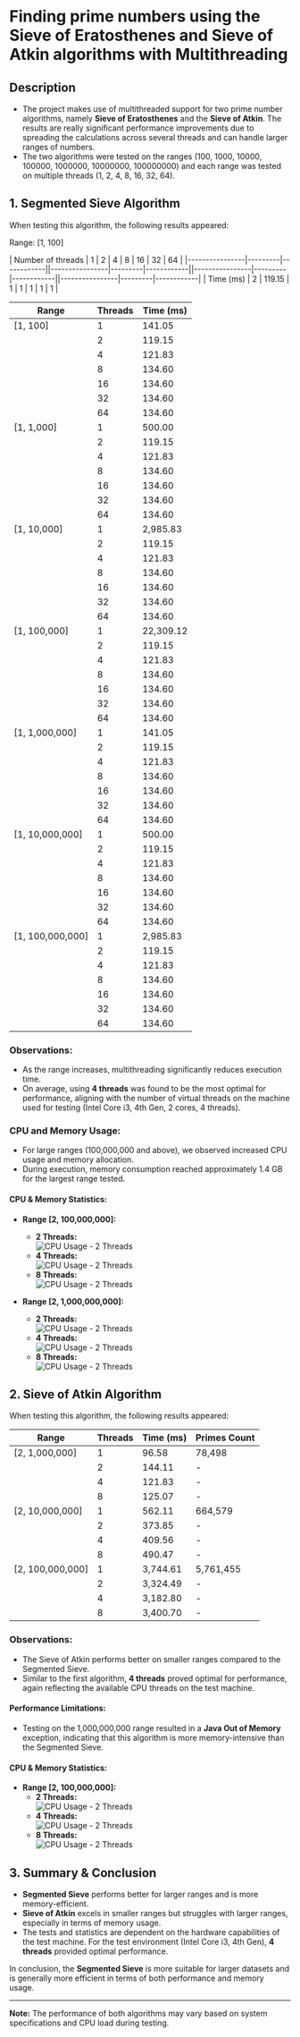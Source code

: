 # Finding prime numbers using the Sieve of Eratosthenes and Sieve of Atkin algorithms with Multithreading

## Description
- The project makes use of multithreaded support for two prime number algorithms, namely **Sieve of Eratosthenes** and the **Sieve of Atkin**. The results are really significant performance improvements due to spreading the calculations across several threads and can handle larger ranges of numbers.
- The two algorithms were tested on the ranges (100, 1000, 10000, 100000, 1000000, 10000000, 100000000) and each range was tested on multiple threads (1, 2, 4, 8, 16, 32, 64).

## 1. Segmented Sieve Algorithm

When testing this algorithm, the following results appeared:

Range: [1, 100]

| Number of threads  | 1           | 2           | 4           | 8           | 16           | 32           | 64           |
|----------------|---------|------------||----------------|---------|------------||----------------|---------|------------||----------------|---------|------------|
| Time (ms)          | 2           | 119.15     | 1           | 1           | 1           | 1           | 1           |

| Range          | Threads | Time (ms)  |
|----------------|---------|------------|
| [1, 100]       | 1       | 141.05     |
|                | 2       | 119.15     |
|                | 4       | 121.83     |
|                | 8       | 134.60     |
|                | 16       | 134.60     |
|                | 32       | 134.60     |
|                | 64       | 134.60     |
| [1, 1,000]  | 1       | 500.00     |
|                | 2       | 119.15     |
|                | 4       | 121.83     |
|                | 8       | 134.60     |
|                | 16       | 134.60     |
|                | 32       | 134.60     |
|                | 64       | 134.60     |
| [1, 10,000] | 1       | 2,985.83   |
|                | 2       | 119.15     |
|                | 4       | 121.83     |
|                | 8       | 134.60     |
|                | 16       | 134.60     |
|                | 32       | 134.60     |
|                | 64       | 134.60     |
| [1, 100,000]| 1      | 22,309.12  |
|                | 2       | 119.15     |
|                | 4       | 121.83     |
|                | 8       | 134.60     |
|                | 16       | 134.60     |
|                | 32       | 134.60     |
|                | 64       | 134.60     |
| [1, 1,000,000]   | 1       | 141.05     |
|                | 2       | 119.15     |
|                | 4       | 121.83     |
|                | 8       | 134.60     |
|                | 16       | 134.60     |
|                | 32       | 134.60     |
|                | 64       | 134.60     |
| [1, 10,000,000]  | 1       | 500.00     |
|                | 2       | 119.15     |
|                | 4       | 121.83     |
|                | 8       | 134.60     |
|                | 16       | 134.60     |
|                | 32       | 134.60     |
|                | 64       | 134.60     |
| [1, 100,000,000] | 1       | 2,985.83   |
|                | 2       | 119.15     |
|                | 4       | 121.83     |
|                | 8       | 134.60     |
|                | 16       | 134.60     |
|                | 32       | 134.60     |
|                | 64       | 134.60     |

### Observations:
- As the range increases, multithreading significantly reduces execution time.
- On average, using **4 threads** was found to be the most optimal for performance, aligning with the number of virtual threads on the machine used for testing (Intel Core i3, 4th Gen, 2 cores, 4 threads).
  
### CPU and Memory Usage:
- For large ranges (100,000,000 and above), we observed increased CPU usage and memory allocation.
- During execution, memory consumption reached approximately 1.4 GB for the largest range tested.

#### CPU & Memory Statistics:
- **Range [2, 100,000,000]:**
  - **2 Threads:**  
    ![CPU Usage - 2 Threads](./images/segmented/100/2.PNG)
  - **4 Threads:**  
    ![CPU Usage - 2 Threads](./images/segmented/100/4.PNG)
  - **8 Threads:**  
    ![CPU Usage - 2 Threads](./images/segmented/100/8.PNG)
  
- **Range [2, 1,000,000,000]:**
  - **2 Threads:**  
    ![CPU Usage - 2 Threads](./images/segmented/billion/2.PNG)
  - **4 Threads:**  
    ![CPU Usage - 2 Threads](./images/segmented/billion/4.PNG)
  - **8 Threads:**  
    ![CPU Usage - 2 Threads](./images/segmented/billion/8.PNG)

## 2. Sieve of Atkin Algorithm

When testing this algorithm, the following results appeared:

| Range          | Threads | Time (ms)  | Primes Count |
|----------------|---------|------------|--------------|
| [2, 1,000,000]   | 1       | 96.58      | 78,498       |
|                | 2       | 144.11     | -            |
|                | 4       | 121.83     | -            |
|                | 8       | 125.07     | -            |
| [2, 10,000,000]  | 1       | 562.11     | 664,579      |
|                | 2       | 373.85     | -            |
|                | 4       | 409.56     | -            |
|                | 8       | 490.47     | -            |
| [2, 100,000,000] | 1       | 3,744.61   | 5,761,455    |
|                | 2       | 3,324.49   | -            |
|                | 4       | 3,182.80   | -            |
|                | 8       | 3,400.70   | -            |

### Observations:
- The Sieve of Atkin performs better on smaller ranges compared to the Segmented Sieve.
- Similar to the first algorithm, **4 threads** proved optimal for performance, again reflecting the available CPU threads on the test machine.
  
#### Performance Limitations:
- Testing on the 1,000,000,000 range resulted in a **Java Out of Memory** exception, indicating that this algorithm is more memory-intensive than the Segmented Sieve.

#### CPU & Memory Statistics:
- **Range [2, 100,000,000]:**
  - **2 Threads:**  
    ![CPU Usage - 2 Threads](./images/Atkin/2.PNG)
  - **4 Threads:**  
    ![CPU Usage - 2 Threads](./images/Atkin/4.PNG)
  - **8 Threads:**  
    ![CPU Usage - 2 Threads](./images/Atkin/8.PNG)

## 3. Summary & Conclusion

- **Segmented Sieve** performs better for larger ranges and is more memory-efficient.
- **Sieve of Atkin** excels in smaller ranges but struggles with larger ranges, especially in terms of memory usage.
- The tests and statistics are dependent on the hardware capabilities of the test machine. For the test environment (Intel Core i3, 4th Gen), **4 threads** provided optimal performance.
  
In conclusion, the **Segmented Sieve** is more suitable for larger datasets and is generally more efficient in terms of both performance and memory usage.

--- 

**Note:** The performance of both algorithms may vary based on system specifications and CPU load during testing.
